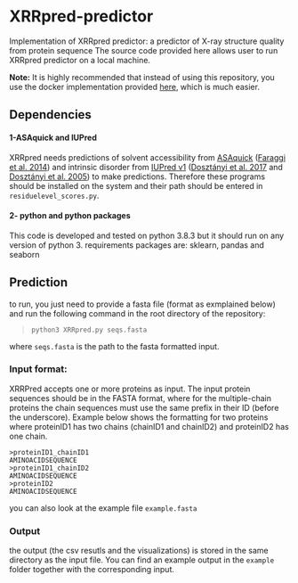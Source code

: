 # XRRpred-predictor
Implementation of XRRpred predictor: a predictor of X-ray structure quality from protein sequence
The source code provided here allows user to run XRRpred predictor on a local machine. 

**Note:** It is highly recommended that instead of using this repository, you use the docker implementation provided [here](https://github.com/sinaghadermarzi/XRRpred-docker), which is much easier. 
## Dependencies

#### 1-ASAquick and IUPred
XRRpred needs predictions of solvent accessibility from [ASAquick](http://mamiris.com/software.html) ([Faraggi et al. 2014](https://doi.org/10.1002/prot.24682)) and intrinsic disorder from [IUPred v1]() ([Dosztányi et al. 2017](https://onlinelibrary.wiley.com/doi/10.1002/pro.3334) and [Dosztányi et al. 2005](https://doi.org/10.1093/bioinformatics/bti541))  to make predictions. Therefore these programs should be installed on the system and their path should be entered in ``residuelevel_scores.py``. 
#### 2- python and python packages 
This code is developed and tested on python 3.8.3 but it should run on any version of python 3.
requirements packages are: sklearn, pandas and seaborn

## Prediction
to run, you just need to provide a fasta file (format as exmplained below) and run the following command in the root directory of the repository:

> ``python3 XRRpred.py seqs.fasta``

where `seqs.fasta` is the path to the fasta formatted input.

### Input format:
XRRPred accepts one or more proteins as input. The input protein sequences should be in the FASTA format, where for the multiple-chain proteins the chain sequences must use the same prefix in their ID (before the underscore). Example below shows the formatting for two proteins where proteinID1 has two chains (chainID1 and chainID2) and proteinID2 has one chain.

```
>proteinID1_chainID1
AMINOACIDSEQUENCE
>proteinID1_chainID2
AMINOACIDSEQUENCE
>proteinID2
AMINOACIDSEQUENCE
```

you can also look at the example file `example.fasta`

### Output
the output (the csv resutls and the visualizations) is stored in the same directory as the input file. You can find an example output in the `example` folder together with the corresponding input. 

